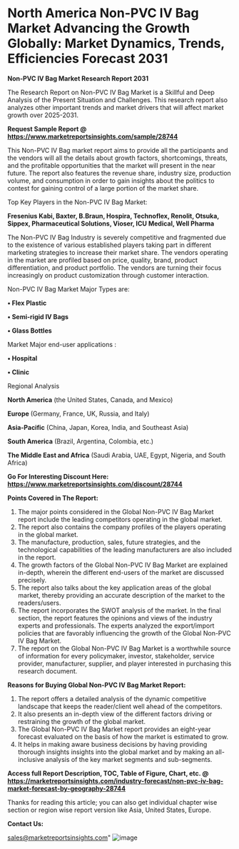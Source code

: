# North America Non-PVC IV Bag Market Advancing the Growth Globally: Market Dynamics, Trends, Efficiencies Forecast 2031

<strong>Non-PVC IV Bag Market Research Report 2031</strong>

The Research Report on Non-PVC IV Bag Market is a Skillful and Deep Analysis of the Present Situation and Challenges. This research report also analyzes other important trends and market drivers that will affect market growth over 2025-2031.

<strong>Request Sample Report @ <a href=https://www.marketreportsinsights.com/sample/28744>https://www.marketreportsinsights.com/sample/28744</a></strong>

This Non-PVC IV Bag market report aims to provide all the participants and the vendors will all the details about growth factors, shortcomings, threats, and the profitable opportunities that the market will present in the near future. The report also features the revenue share, industry size, production volume, and consumption in order to gain insights about the politics to contest for gaining control of a large portion of the market share.

Top Key Players in the Non-PVC IV Bag Market:

<strong>Fresenius Kabi, Baxter, B.Braun, Hospira, Technoflex, Renolit, Otsuka, Sippex, Pharmaceutical Solutions, Vioser, ICU Medical, Well Pharma</strong>

The Non-PVC IV Bag Industry is severely competitive and fragmented due to the existence of various established players taking part in different marketing strategies to increase their market share. The vendors operating in the market are profiled based on price, quality, brand, product differentiation, and product portfolio. The vendors are turning their focus increasingly on product customization through customer interaction.

Non-PVC IV Bag Market Major Types are:

<strong>• Flex Plastic

• Semi-rigid IV Bags

• Glass Bottles</strong>

Market Major end-user applications :

<strong>• Hospital

• Clinic</strong>

Regional Analysis

</u><strong><b>North America</b></strong> (the United States, Canada, and Mexico)

<strong><b>Europe </b></strong>(Germany, France, UK, Russia, and Italy)

<strong><b>Asia-Pacific</b></strong> (China, Japan, Korea, India, and Southeast Asia)

<strong><b>South America</b></strong> (Brazil, Argentina, Colombia, etc.)

<strong><b>The Middle East and Africa</b></strong> (Saudi Arabia, UAE, Egypt, Nigeria, and South Africa)

<strong>Go For Interesting Discount Here: <a href=https://www.marketreportsinsights.com/discount/28744>https://www.marketreportsinsights.com/discount/28744</a></strong>

<strong>Points Covered in The Report:</strong>
<ol>
  <li>The major points considered in the Global Non-PVC IV Bag Market report include the leading competitors operating in the global market.</li>
  <li>The report also contains the company profiles of the players operating in the global market.</li>
  <li>The manufacture, production, sales, future strategies, and the technological capabilities of the leading manufacturers are also included in the report.</li>
  <li>The growth factors of the Global Non-PVC IV Bag Market are explained in-depth, wherein the different end-users of the market are discussed precisely.</li>
  <li>The report also talks about the key application areas of the global market, thereby providing an accurate description of the market to the readers/users.</li>
  <li>The report incorporates the SWOT analysis of the market. In the final section, the report features the opinions and views of the industry experts and professionals. The experts analyzed the export/import policies that are favorably influencing the growth of the Global Non-PVC IV Bag Market.</li>
  <li>The report on the Global Non-PVC IV Bag Market is a worthwhile source of information for every policymaker, investor, stakeholder, service provider, manufacturer, supplier, and player interested in purchasing this research document.</li>
</ol>
<strong>Reasons for Buying Global Non-PVC IV Bag Market Report:</strong>

<ol>
  <li>The report offers a detailed analysis of the dynamic competitive landscape that keeps the reader/client well ahead of the competitors.</li>
  <li>It also presents an in-depth view of the different factors driving or restraining the growth of the global market.</li>
  <li>The Global Non-PVC IV Bag Market report provides an eight-year forecast evaluated on the basis of how the market is estimated to grow.</li>
  <li>It helps in making aware business decisions by having providing thorough insights insights into the global market and by making an all-inclusive analysis of the key market segments and sub-segments.</li>
</ol>
<strong>Access full Report Description, TOC, Table of Figure, Chart, etc. @ <a href=https://marketreportsinsights.com/industry-forecast/non-pvc-iv-bag-market-forecast-by-geography-28744>https://marketreportsinsights.com/industry-forecast/non-pvc-iv-bag-market-forecast-by-geography-28744</a></strong>


Thanks for reading this article; you can also get individual chapter wise section or region wise report version like Asia, United States, Europe.

<strong>Contact Us:</strong>

sales@marketreportsinsights.com"
![image](https://github.com/user-attachments/assets/c544f53b-9ee1-4f04-8c99-9d0e1a8ccfdd)
